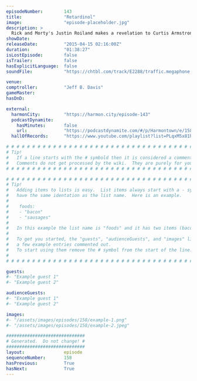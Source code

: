 ```yaml
---
episodeNumber:        143
title:                "Retardinol"
image:                "episode-placeholder.jpg"
description: >
  Rick and Morty's Justin Roiland makes a revelation to Curtis Armstrong. Harmon longs for the cold war and its Shadow Run, not Shadow Picnic! Brought to you by Doritos and Honda! Watch the video at harmontown.com/live
showDate:             
releaseDate:          "2015-04-15 02:16:00Z"
duration:             "01:38:27"
isLostEpisode:        false
isTrailer:            false
hasExplicitLanguage:  false
soundFile:            "https://chtbl.com/track/E2288/traffic.megaphone.fm/STA2125009876.mp3?updated=1562016830"

venue:                
comptroller:          "Jeff B. Davis"
gameMaster:           
hasDnD:               

external:
  harmonCity:         "https://harmon.city/episode-143"
  podcastDynamite:
    hasMinutes:       false
    url:              "https://podcastdynamite.com/#/p/Harmontown/e/158/143"
  hallOfRecords:      "https://www.youtube.com/playlist?list=PLqxM5x81hNOY-W2CUyR-hF5wngNVHf7Is"

# # # # # # # # # # # # # # # # # # # # # # # # # # # # # # # # # # # # # # # # # # # # #
# Tip!
#   If a line starts with the # symbold then it is considered a comment.
#   Comments do not get processed by the wiki.  They are purely for your information.
# # # # # # # # # # # # # # # # # # # # # # # # # # # # # # # # # # # # # # # # # # # # #

# # # # # # # # # # # # # # # # # # # # # # # # # # # # # # # # # # # # # # # # # # # # #
# Tip!
#   Adding items to lists is easy.  List items always start with a - symbol and have
#   have the same identation as the list name.  Here is an example.
#
#    foods:
#    - "bacon"
#    - "sausages"
#
#   In this example the list name is "foods" and it has two items (bacon, and sausages).
#
#   To get you started, the "guests", "audienceGuests", and "images" lists below have
#   a few example entries commented out.
#   To start using them remove the # symbol from the start of the line.
#
# # # # # # # # # # # # # # # # # # # # # # # # # # # # # # # # # # # # # # # # # # # # #

guests:
#- "Example guest 1"
#- "Example guest 2"

audienceGuests:
#- "Example guest 1"
#- "Example guest 2"

images:
#- "/assets/images/episodes/158/example-1.png"
#- "/assets/images/episodes/158/example-2.jpeg"

##############################
# Generated.  Do not change! #
##############################
layout:               episode
sequenceNumber:       158
hasPrevious:          True
hasNext:              True
---
```


<!-- The episode description will be rendered here -->

<!-- Add your content BELOW here -->
<!-- vvvvvvvvvvvvvvvvvvvvvvvvvvv -->




<!-- ^^^^^^^^^^^^^^^^^^^^^^^^^^^ -->
<!-- Add your content ABOVE here -->

<!-- The episode gallery will be rendered here -->